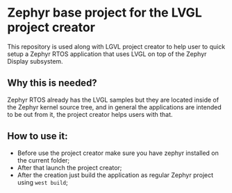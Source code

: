 # Zephyr base project for the LVGL project creator

This repository is used along with LGVL project creator to
help user to quick setup a Zephyr RTOS application that uses
LVGL on top of the Zephyr Display subsystem.

## Why this is needed?

Zephyr RTOS already has the LVGL samples but they are
located inside of the Zephyr kernel source tree, and in general
the applications are intended to be out from it, the project
creator helps users with that.

## How to use it:

* Before use the project creator make sure you have zephyr installed on the current folder;
* After that launch the project creator;
* After the creation just build the application as regular Zephyr project using `west build`;